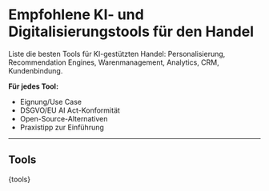 # Empfohlene KI- und Digitalisierungstools für den Handel

Liste die besten Tools für KI-gestützten Handel: Personalisierung, Recommendation Engines, Warenmanagement, Analytics, CRM, Kundenbindung.

**Für jedes Tool:**
- Eignung/Use Case
- DSGVO/EU AI Act-Konformität
- Open-Source-Alternativen
- Praxistipp zur Einführung

---

## Tools

{tools}
